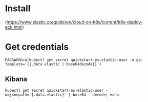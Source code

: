 # Install

(https://www.elastic.co/guide/en/cloud-on-k8s/current/k8s-deploy-eck.html)

# Get credentials

```
PASSWORD=$(kubectl get secret quickstart-es-elastic-user -o go-template='{{.data.elastic | base64decode}}')
```

## Kibana
```
kubectl get secret quickstart-es-elastic-user -o=jsonpath='{.data.elastic}' | base64 --decode; echo
```